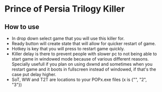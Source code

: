 # Prince of Persia Trilogy Killer

## How to use

* In drop down select game that you will use this killer for.
* Ready button will create state that will allow for quicker restart of game.
* Hotkey is key that you will press to restart game quickly.
* Killer delay is there to prevent people with slower pc to not being able to start game in windowed mode because of various different reasons. Specially usefull if you plan on using dxwnd and sometimes when you restart game and it boots in fullscreen instead of windowed, if that's the case put delay higher.
* SoT, WW and T2T are locations to your POPx.exe files (x is {"", "2", "3"})
